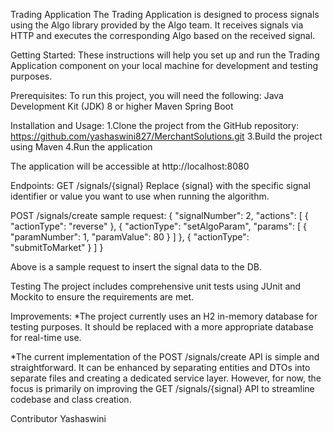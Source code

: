 Trading Application
The Trading Application is designed to process signals using the Algo library provided by the Algo team.
It receives signals via HTTP and executes the corresponding Algo based on the received signal.

Getting Started:
These instructions will help you set up and run the Trading Application component on your local machine 
for development and testing purposes.

Prerequisites:
To run this project, you will need the following:
Java Development Kit (JDK) 8 or higher
Maven
Spring Boot

Installation and Usage:
1.Clone the project from the GitHub repository: https://github.com/yashaswini827/MerchantSolutions.git
3.Build the project using Maven
4.Run the application

The application will be accessible at http://localhost:8080

Endpoints:
GET /signals/{signal}
Replace {signal} with the specific signal identifier or value you want to use when running the algorithm.

POST /signals/create
sample request:
{
			"signalNumber": 2,
			"actions": [
				{
					"actionType": "reverse"
				},
				{
					"actionType": "setAlgoParam",
					"params": [
						{
							"paramNumber": 1,
							"paramValue": 80
						}
					]
				},
				{
					"actionType": "submitToMarket"
				}
			]
}
		
Above is a sample request to insert the signal data to the DB.

Testing
The project includes comprehensive unit tests using JUnit and Mockito to ensure the requirements are met.

Improvements:
*The project currently uses an H2 in-memory database for testing purposes. 
It should be replaced with a more appropriate database for real-time use.

*The current implementation of the POST /signals/create API is simple and straightforward.
It can be enhanced by separating entities and DTOs into separate files and creating a dedicated service layer.
However, for now, the focus is primarily on improving the GET /signals/{signal} API to streamline codebase and class creation.


Contributor
Yashaswini


		